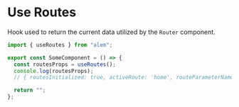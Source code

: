 # Use Routes

Hook used to return the current data utilized by the `Router` component.

```ts
import { useRoutes } from "alem";

export const SomeComponent = () => {
  const routesProps = useRoutes();
  console.log(routesProps);
  // { routesInitialized: true, activeRoute: 'home', routeParameterName: 'path', routes: ['home', 'profile'], routeType: 'ContentBased' }

  return "";
};
```

